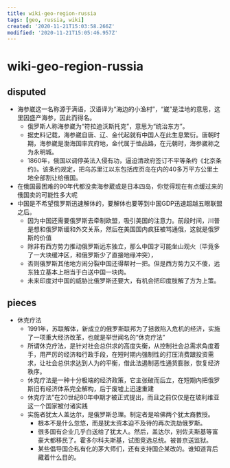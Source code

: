 ```yaml
---
title: wiki-geo-region-russia
tags: [geo, russia, wiki]
created: '2020-11-21T15:03:58.266Z'
modified: '2020-11-21T15:05:46.957Z'
---
```


# wiki-geo-region-russia

## disputed

- 海参崴这一名称源于满语，汉语译为“海边的小渔村”，“崴”是洼地的意思，这里因盛产海参，因此而得名。
  - 俄罗斯人称海参崴为“符拉迪沃斯托克”，意思为“统治东方”。
  - 据史料记载，海参崴自唐、辽、金代起就有中国人在此生息繁衍。唐朝时期，海参崴是渤海国率宾府地，金代属于恤品路，在元朝时，海参崴称之为永明城。
  - 1860年，俄国以调停英法入侵有功，逼迫清政府签订不平等条约《北京条约》。该条约规定，把乌苏里江以东包括库页岛在内的40多万平方公里土地全部割让给俄国。
- 在俄国最困难的90年代都没卖海参葳或是日本四岛，你觉得现在有点缓过来的俄国卖的可能性多大呢
- 中国是不希望俄罗斯迅速解体的，要解体也要等到中国GDP迅速超越五眼联盟之后。
  - 因为中国还需要俄罗斯去牵制欧盟，吸引美国的注意力。前段时间，川普是想和俄罗斯缓和外交关系，然后在美国国内疯狂被骂通俄，这就是俄罗斯的价值
  - 除非有西方势力推动俄罗斯远东独立，那么中国才可能坐山观火（毕竟多了一大块缓冲区，和俄罗斯少了直接地缘冲突），
  - 否则俄罗斯其他地方闹分裂中国还得帮衬一把。但是西方势力又不傻，远东独立基本上相当于白送中国一块肉。
  - 未来印度对中国的威胁比俄罗斯还要大，有机会把印度肢解了方为上策。

## pieces

- 休克疗法
  - 1991年，苏联解体，新成立的俄罗斯联邦为了拯救陷入危机的经济，实施了一项重大经济改革，也就是举世闻名的“休克疗法”
  - 所谓休克疗法，是针对社会总供求的高度失衡，从控制社会总需求角度着手，用严厉的经济和行政手段，在短时期内强制性的打压消费跟投资需求，让社会总供求达到人为的平衡，借此法遏制恶性通货膨胀，恢复经济秩序。
  - 休克疗法是一种十分极端的经济政策，它主张破而后立，在短期内把俄罗斯旧有经济体系完全解构，后于废墟上迅速重建
  - 休克疗法”在20世纪80年中期才被正式提出，而且之前仅仅是在玻利维亚这一个国家被付诸实践
  - 实施者犹太人盖达尔，是俄罗斯总理。制定者是哈佛两个犹太裔教授。
    - 根本不是什么忽悠，而是犹太资本迫不及待的再次洗劫俄罗斯。
    - 很多国有企业几乎白送给了犹太人。然后，盖达尔，别佐夫斯基等富豪大都移民了。霍多尔科夫斯基，试图竞选总统。被普京送监狱。
    - 某些倡导国企私有化的茅大师们，还有支持国企某改的。谁知道背后藏着什么目的。
